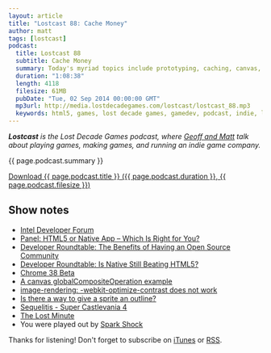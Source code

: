 ```yaml
---
layout: article
title: "Lostcast 88: Cache Money"
author: matt
tags: [lostcast]
podcast:
  title: Lostcast 88
  subtitle: Cache Money
  summary: Today's myriad topics include prototyping, caching, canvas, Chrome, IDF, Sequelitis, and more. Join us!
  duration: "1:08:38"
  length: 4118
  filesize: 61MB
  pubDate: "Tue, 02 Sep 2014 00:00:00 GMT"
  mp3url: http://media.lostdecadegames.com/lostcast/lostcast_88.mp3
  keywords: html5, games, lost decade games, gamedev, podcast, indie, lostcast
---
```

_**Lostcast** is the Lost Decade Games podcast, where [Geoff and Matt](/about/) talk about playing games, making games, and running an indie game company._

{{ page.podcast.summary }}

<a class="download-podcast" href="{{ page.podcast.mp3url }}">
	Download {{ page.podcast.title }} ({{ page.podcast.duration }}, {{ page.podcast.filesize }})
</a>

## Show notes

* [Intel Developer Forum](http://www.intel.com/content/www/us/en/intel-developer-forum-idf/san-francisco/2014/idf-2014-san-francisco.html)
* [Panel: HTML5 or Native App – Which Is Right for You?](https://intel.activeevents.com/sf14/connect/sessionDetail.ww?SESSION_ID=1303)
* [Developer Roundtable: The Benefits of Having an Open Source Community](https://www.youtube.com/watch?v=wT6U7bDsmvY)
* [Developer Roundtable: Is Native Still Beating HTML5?](https://www.youtube.com/watch?v=A8XYEOvEVuY)
* [Chrome 38 Beta](https://twitter.com/richtaur/status/505369923913150464)
* [A canvas globalCompositeOperation example](https://developer.mozilla.org/samples/canvas-tutorial/6_1_canvas_composite.html)
* [image-rendering: -webkit-optimize-contrast does not work](https://code.google.com/p/chromium/issues/detail?id=134040)
* [Is there a way to give a sprite an outline?](http://forum.lostdecadegames.com/topic/292/is-there-a-way-to-give-a-sprite-an-outline)
* [Sequelitis - Super Castlevania 4](https://www.youtube.com/watch?v=ww_PjqYQi5E)
* [The Lost Minute](https://www.youtube.com/watch?v=0DjvfbqGxWU)
* You were played out by [Spark Shock](https://www.youtube.com/watch?v=dTxBWe5HfZA)

Thanks for listening! Don't forget to subscribe on [iTunes](http://itunes.apple.com/us/podcast/lostcast/id481950724) or [RSS](/lostcast.xml).
